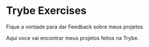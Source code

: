 # Trybe Exercises
Fique a vontade para dar Feedback sobre meus projetos

Aqui voce vai encontrar meus projetos feitos na Trybe.
